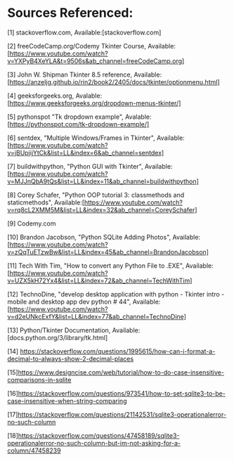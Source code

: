 # Sources Referenced:
[1] stackoverflow.com, Available:[stackoverflow.com]  

[2] freeCodeCamp.org/Codemy Tkinter Course, Available:[https://www.youtube.com/watch?v=YXPyB4XeYLA&t=9506s&ab_channel=freeCodeCamp.org]  

[3] John W. Shipman Tkinter 8.5 reference, Available:[https://anzeljg.github.io/rin2/book2/2405/docs/tkinter/optionmenu.html]  

[4] geeksforgeeks.org, Avalable:[https://www.geeksforgeeks.org/dropdown-menus-tkinter/]  

[5] pythonspot "Tk dropdown example", Avalable:[https://pythonspot.com/tk-dropdown-example/]  

[6] sentdex, "Multiple Windows/Frames in Tkinter", Available:[https://www.youtube.com/watch?v=jBUpjijYtCk&list=LL&index=6&ab_channel=sentdex]  

[7] buildwithpython, "Python GUI with Tkinter", Available:[https://www.youtube.com/watch?v=MJJnQbA9tQs&list=LL&index=11&ab_channel=buildwithpython]  

[8] Corey Schafer, "Python OOP tutorial 3: classmethods and staticmethods", Available:[https://www.youtube.com/watch?v=rq8cL2XMM5M&list=LL&index=32&ab_channel=CoreySchafer]  

[9] Codemy.com  

[10] Brandon Jacobson, "Python SQLite Adding Photos", Available:[https://www.youtube.com/watch?v=zQqTuETzwBw&list=LL&index=45&ab_channel=BrandonJacobson]  

[11] Tech With Tim, "How to convert any Python File to .EXE", Available:[https://www.youtube.com/watch?v=UZX5kH72Yx4&list=LL&index=72&ab_channel=TechWithTim]  

[12] TechnoDine, "develop desktop application with python - Tkinter intro - mobile and desktop app dev python # 44", Available:[https://www.youtube.com/watch?v=d2eUNkcExfY&list=LL&index=77&ab_channel=TechnoDine]  

[13] Python/Tkinter Documentation, Available:[docs.python.org/3/library/tk.html]  

[14] https://stackoverflow.com/questions/1995615/how-can-i-format-a-decimal-to-always-show-2-decimal-places  

[15]https://www.designcise.com/web/tutorial/how-to-do-case-insensitive-comparisons-in-sqlite

[16]https://stackoverflow.com/questions/973541/how-to-set-sqlite3-to-be-case-insensitive-when-string-comparing

[17]https://stackoverflow.com/questions/21142531/sqlite3-operationalerror-no-such-column

[18]https://stackoverflow.com/questions/47458189/sqlite3-operationalerror-no-such-column-but-im-not-asking-for-a-column/47458239

